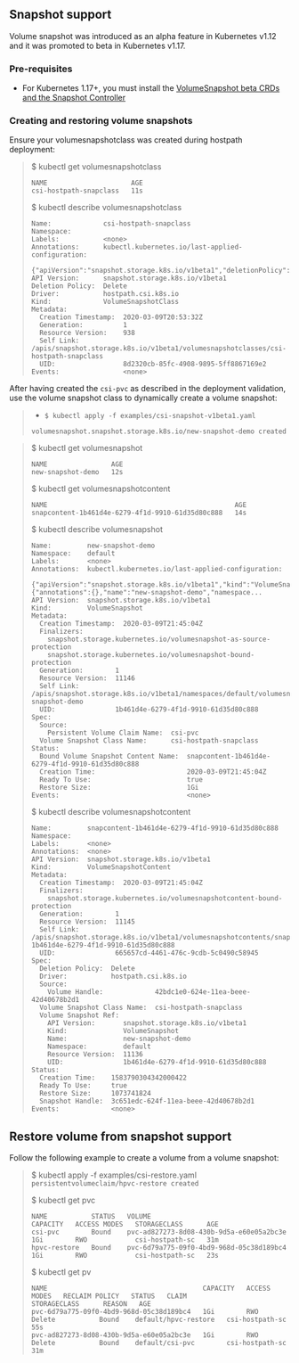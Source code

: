 ## Snapshot support

Volume snapshot was introduced as an alpha feature in Kubernetes v1.12 and it was promoted to beta in Kubernetes v1.17.

### Pre-requisites 
- For Kubernetes 1.17+, you must install the [VolumeSnapshot beta CRDs and the Snapshot Controller](deploy-1.17-and-later.md)

### Creating and restoring volume snapshots
Ensure your volumesnapshotclass was created during hostpath deployment:

>
> $ kubectl get volumesnapshotclass
> ```
> NAME                     AGE
> csi-hostpath-snapclass   11s
> ```
>
> $ kubectl describe volumesnapshotclass
> ```
> Name:             csi-hostpath-snapclass
> Namespace:        
> Labels:           <none>
> Annotations:      kubectl.kubernetes.io/last-applied-configuration:
>                     {"apiVersion":"snapshot.storage.k8s.io/v1beta1","deletionPolicy":"Delete","driver":"hostpath.csi.k8s.io","kind":"VolumeSnapshotClass","met...
> API Version:      snapshot.storage.k8s.io/v1beta1
> Deletion Policy:  Delete
> Driver:           hostpath.csi.k8s.io
> Kind:             VolumeSnapshotClass
> Metadata:
>   Creation Timestamp:  2020-03-09T20:53:32Z
>   Generation:          1
>   Resource Version:    938
>   Self Link:           /apis/snapshot.storage.k8s.io/v1beta1/volumesnapshotclasses/csi-hostpath-snapclass
>   UID:                 8d2320cb-85fc-4908-9895-5ff8867169e2
> Events:                <none>
> ```

After having created the `csi-pvc` as described in the deployment validation,
use the volume snapshot class to dynamically create a volume snapshot:
>  - `$ kubectl apply -f examples/csi-snapshot-v1beta1.yaml`
> ```
> volumesnapshot.snapshot.storage.k8s.io/new-snapshot-demo created
> ```

>
> $ kubectl get volumesnapshot
> ```
> NAME                AGE
> new-snapshot-demo   12s
> ```
>
> $ kubectl get volumesnapshotcontent
>```
> NAME                                               AGE
> snapcontent-1b461d4e-6279-4f1d-9910-61d35d80c888   14s
> ```
>
> $ kubectl describe volumesnapshot
> ```
> Name:         new-snapshot-demo
> Namespace:    default
> Labels:       <none>
> Annotations:  kubectl.kubernetes.io/last-applied-configuration:
>                 {"apiVersion":"snapshot.storage.k8s.io/v1beta1","kind":"VolumeSnapshot","metadata":{"annotations":{},"name":"new-snapshot-demo","namespace...
> API Version:  snapshot.storage.k8s.io/v1beta1
> Kind:         VolumeSnapshot
> Metadata:
>   Creation Timestamp:  2020-03-09T21:45:04Z
>   Finalizers:
>     snapshot.storage.kubernetes.io/volumesnapshot-as-source-protection
>     snapshot.storage.kubernetes.io/volumesnapshot-bound-protection
>   Generation:        1
>   Resource Version:  11146
>   Self Link:         /apis/snapshot.storage.k8s.io/v1beta1/namespaces/default/volumesnapshots/new-snapshot-demo
>   UID:               1b461d4e-6279-4f1d-9910-61d35d80c888
> Spec:
>   Source:
>     Persistent Volume Claim Name:  csi-pvc
>   Volume Snapshot Class Name:      csi-hostpath-snapclass
> Status:
>   Bound Volume Snapshot Content Name:  snapcontent-1b461d4e-6279-4f1d-9910-61d35d80c888
>   Creation Time:                       2020-03-09T21:45:04Z
>   Ready To Use:                        true
>   Restore Size:                        1Gi
> Events:                                <none>
> ```
>
> 
> $ kubectl describe volumesnapshotcontent
> ```
> Name:         snapcontent-1b461d4e-6279-4f1d-9910-61d35d80c888
> Namespace:    
> Labels:       <none>
> Annotations:  <none>
> API Version:  snapshot.storage.k8s.io/v1beta1
> Kind:         VolumeSnapshotContent
> Metadata:
>   Creation Timestamp:  2020-03-09T21:45:04Z
>   Finalizers:
>     snapshot.storage.kubernetes.io/volumesnapshotcontent-bound-protection
>   Generation:        1
>   Resource Version:  11145
>   Self Link:         /apis/snapshot.storage.k8s.io/v1beta1/volumesnapshotcontents/snapcontent-1b461d4e-6279-4f1d-9910-61d35d80c888
>   UID:               665657cd-4461-476c-9cdb-5c0490c58945
> Spec:
>   Deletion Policy:  Delete
>   Driver:           hostpath.csi.k8s.io
>   Source:
>     Volume Handle:             42bdc1e0-624e-11ea-beee-42d40678b2d1
>   Volume Snapshot Class Name:  csi-hostpath-snapclass
>   Volume Snapshot Ref:
>     API Version:       snapshot.storage.k8s.io/v1beta1
>     Kind:              VolumeSnapshot
>     Name:              new-snapshot-demo
>     Namespace:         default
>     Resource Version:  11136
>     UID:               1b461d4e-6279-4f1d-9910-61d35d80c888
> Status:
>   Creation Time:    1583790304342000422
>   Ready To Use:     true
>   Restore Size:     1073741824
>   Snapshot Handle:  3c651edc-624f-11ea-beee-42d40678b2d1
> Events:             <none>
> ```

## Restore volume from snapshot support

Follow the following example to create a volume from a volume snapshot:

> $ kubectl apply -f examples/csi-restore.yaml
> `persistentvolumeclaim/hpvc-restore created`
>
> $ kubectl get pvc
> ```
> NAME           STATUS   VOLUME                                     CAPACITY   ACCESS MODES   STORAGECLASS      AGE
> csi-pvc        Bound    pvc-ad827273-8d08-430b-9d5a-e60e05a2bc3e   1Gi        RWO            csi-hostpath-sc   31m
> hpvc-restore   Bound    pvc-6d79a775-09f0-4bd9-968d-05c38d189bc4   1Gi        RWO            csi-hostpath-sc   23s
> ```
>
> $ kubectl get pv
> ```
> NAME                                       CAPACITY   ACCESS MODES   RECLAIM POLICY   STATUS   CLAIM                  STORAGECLASS      REASON   AGE
> pvc-6d79a775-09f0-4bd9-968d-05c38d189bc4   1Gi        RWO            Delete           Bound    default/hpvc-restore   csi-hostpath-sc            55s
> pvc-ad827273-8d08-430b-9d5a-e60e05a2bc3e   1Gi        RWO            Delete           Bound    default/csi-pvc        csi-hostpath-sc            31m
> ```

